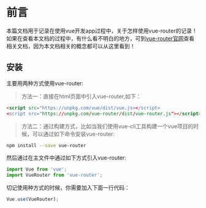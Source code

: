 # 前言

本篇文档用于记录在使用vue开发app过程中，关于怎样使用vue-router的记录！如果在查看本文档的过程中，有什么看不明白的地方，可到[vue-router官网]()查看相关文档，因为本文档相关的概念都可以从这里看到！

## 安装

主要用两种方式使用vue-router:

> 方法一：直接在html页面中引入vue-router,如下：

```html
<script src="https://unpkg.com/vue/dist/vue.js></script>
<script src="https://unpkg.com/vue-router/dist/vue-router.js"></script>
```

> 方法二：通过构建方式，比如当我们使用vue-cli工具构建一个vue项目的时候，可以通过如下命令安装vue-router:

```bash
npm install --save vue-router
```

然后通过在主文件中通过如下方式引入vue-router:

```js
import Vue from 'vue';
import VueRouter from 'vue-router';
```

切记使用种方式的时候，你需要加入下面一行代码：

```js
Vue.use(VueRouter);
```
